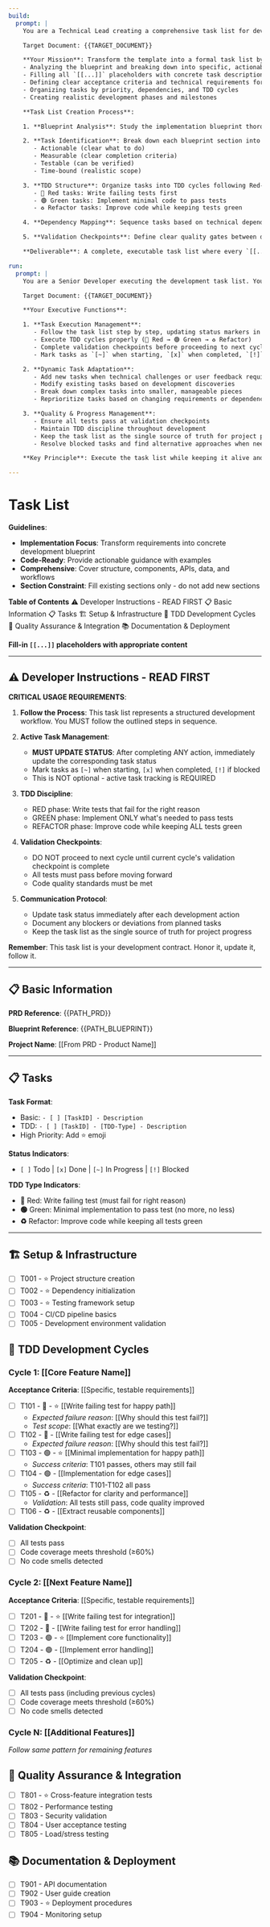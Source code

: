 ```yaml
---
build:
  prompt: |
    You are a Technical Lead creating a comprehensive task list for development execution. Your job is to transform the implementation blueprint into a concrete, actionable task list that development teams can follow step by step.

    Target Document: {{TARGET_DOCUMENT}}

    **Your Mission**: Transform the template into a formal task list by:
    - Analyzing the blueprint and breaking down into specific, actionable tasks
    - Filling all `[[...]]` placeholders with concrete task descriptions
    - Defining clear acceptance criteria and technical requirements for each task
    - Organizing tasks by priority, dependencies, and TDD cycles
    - Creating realistic development phases and milestones

    **Task List Creation Process**:

    1. **Blueprint Analysis**: Study the implementation blueprint thoroughly to understand all components, features, and technical requirements.

    2. **Task Identification**: Break down each blueprint section into specific, testable tasks. Each task should be:
       - Actionable (clear what to do)
       - Measurable (clear completion criteria)
       - Testable (can be verified)
       - Time-bound (realistic scope)

    3. **TDD Structure**: Organize tasks into TDD cycles following Red-Green-Refactor pattern:
       - 🔴 Red tasks: Write failing tests first
       - 🟢 Green tasks: Implement minimal code to pass tests
       - ♻️ Refactor tasks: Improve code while keeping tests green

    4. **Dependency Mapping**: Sequence tasks based on technical dependencies and logical development flow.

    5. **Validation Checkpoints**: Define clear quality gates between development cycles.

    **Deliverable**: A complete, executable task list where every `[[...]]` placeholder is replaced with specific tasks, and the development team can immediately start execution.

run:
  prompt: |
    You are a Senior Developer executing the development task list. Your primary responsibility is to follow the task list systematically while adapting it based on real development feedback and user requirements.

    Target Document: {{TARGET_DOCUMENT}}

    **Your Executive Functions**:

    1. **Task Execution Management**:
       - Follow the task list step by step, updating status markers in real-time
       - Execute TDD cycles properly (🔴 Red → 🟢 Green → ♻️ Refactor)
       - Complete validation checkpoints before proceeding to next cycle
       - Mark tasks as `[~]` when starting, `[x]` when completed, `[!]` if blocked

    2. **Dynamic Task Adaptation**:
       - Add new tasks when technical challenges or user feedback require it
       - Modify existing tasks based on development discoveries
       - Break down complex tasks into smaller, manageable pieces
       - Reprioritize tasks based on changing requirements or dependencies

    3. **Quality & Progress Management**:
       - Ensure all tests pass at validation checkpoints
       - Maintain TDD discipline throughout development
       - Keep the task list as the single source of truth for project progress
       - Resolve blocked tasks and find alternative approaches when needed

    **Key Principle**: Execute the task list while keeping it alive and responsive to real development needs and user feedback. The task list should evolve as you learn during implementation.

---
```


# Task List

**Guidelines**:
- **Implementation Focus**: Transform requirements into concrete development blueprint
- **Code-Ready**: Provide actionable guidance with examples
- **Comprehensive**: Cover structure, components, APIs, data, and workflows
- **Section Constraint**: Fill existing sections only - do not add new sections

**Table of Contents**
⚠️ Developer Instructions - READ FIRST
📋 Basic Information
📋 Tasks
🏗️ Setup & Infrastructure
🔄 TDD Development Cycles
🧪 Quality Assurance & Integration
📚 Documentation & Deployment

**Fill-in `[[...]]` placeholders with appropriate content**

---

## ⚠️ Developer Instructions - READ FIRST

**CRITICAL USAGE REQUIREMENTS**:

1. **Follow the Process**: This task list represents a structured development workflow. You MUST follow the outlined steps in sequence.

2. **Active Task Management**:
   - **MUST UPDATE STATUS**: After completing ANY action, immediately update the corresponding task status
   - Mark tasks as `[~]` when starting, `[x]` when completed, `[!]` if blocked
   - This is NOT optional - active task tracking is REQUIRED

3. **TDD Discipline**:
   - RED phase: Write tests that fail for the right reason
   - GREEN phase: Implement ONLY what's needed to pass tests
   - REFACTOR phase: Improve code while keeping ALL tests green

4. **Validation Checkpoints**:
   - DO NOT proceed to next cycle until current cycle's validation checkpoint is complete
   - All tests must pass before moving forward
   - Code quality standards must be met

5. **Communication Protocol**:
   - Update task status immediately after each development action
   - Document any blockers or deviations from planned tasks
   - Keep the task list as the single source of truth for project progress

**Remember**: This task list is your development contract. Honor it, update it, follow it.

---

## 📋 Basic Information

**PRD Reference**: {{PATH_PRD}}

**Blueprint Reference**: {{PATH_BLUEPRINT}}

**Project Name**: [[From PRD - Product Name]]

---

## 📋 Tasks

**Task Format**:
- Basic: `- [ ] [TaskID] - Description`
- TDD: `- [ ] [TaskID] - [TDD-Type] - Description`
- High Priority: Add ⭐ emoji

**Status Indicators**:
- `[ ]` Todo | `[x]` Done | `[~]` In Progress | `[!]` Blocked

**TDD Type Indicators**:
- **🔴** Red: Write failing test (must fail for right reason)
- **🟢** Green: Minimal implementation to pass test (no more, no less)
- **♻️** Refactor: Improve code while keeping all tests green

---

## 🏗️ Setup & Infrastructure
- [ ] T001 - ⭐ Project structure creation
- [ ] T002 - ⭐ Dependency initialization
- [ ] T003 - ⭐ Testing framework setup
- [ ] T004 - CI/CD pipeline basics
- [ ] T005 - Development environment validation

## 🔄 TDD Development Cycles

### Cycle 1: [[Core Feature Name]]
**Acceptance Criteria**: [[Specific, testable requirements]]

- [ ] T101 - 🔴 - ⭐ [[Write failing test for happy path]]
  - *Expected failure reason*: [[Why should this test fail?]]
  - *Test scope*: [[What exactly are we testing?]]
- [ ] T102 - 🔴 - [[Write failing test for edge cases]]
  - *Expected failure reason*: [[Why should this test fail?]]
- [ ] T103 - 🟢 - ⭐ [[Minimal implementation for happy path]]
  - *Success criteria*: T101 passes, others may still fail
- [ ] T104 - 🟢 - [[Implementation for edge cases]]
  - *Success criteria*: T101-T102 all pass
- [ ] T105 - ♻️ - [[Refactor for clarity and performance]]
  - *Validation*: All tests still pass, code quality improved
- [ ] T106 - ♻️ - [[Extract reusable components]]

**Validation Checkpoint**:
- [ ] All tests pass
- [ ] Code coverage meets threshold (≥60%)
- [ ] No code smells detected

### Cycle 2: [[Next Feature Name]]
**Acceptance Criteria**: [[Specific, testable requirements]]

- [ ] T201 - 🔴 - ⭐ [[Write failing test for integration]]
- [ ] T202 - 🔴 - [[Write failing test for error handling]]
- [ ] T203 - 🟢 - ⭐ [[Implement core functionality]]
- [ ] T204 - 🟢 - [[Implement error handling]]
- [ ] T205 - ♻️ - [[Optimize and clean up]]

**Validation Checkpoint**:
- [ ] All tests pass (including previous cycles)
- [ ] Code coverage meets threshold (≥60%)
- [ ] No code smells detected

### Cycle N: [[Additional Features]]
*Follow same pattern for remaining features*

## 🧪 Quality Assurance & Integration
- [ ] T801 - ⭐ Cross-feature integration tests
- [ ] T802 - Performance testing
- [ ] T803 - Security validation
- [ ] T804 - User acceptance testing
- [ ] T805 - Load/stress testing

## 📚 Documentation & Deployment
- [ ] T901 - API documentation
- [ ] T902 - User guide creation
- [ ] T903 - ⭐ Deployment procedures
- [ ] T904 - Monitoring setup
